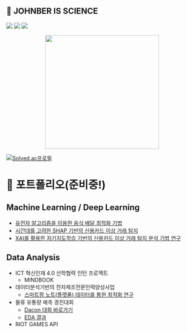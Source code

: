 ## 🔬 JOHNBER IS SCIENCE

<a href="mailto:biawhocodes@gmail.com" target="_blank"><img src="https://img.shields.io/badge/Gmail-D14836?style=for-the-badge&logo=gmail&logoColor=white"/></a>
<a href="https://www.linkedin.com/in/xoyeon/" target="_blank"><img src="https://img.shields.io/badge/LinkedIn-0077B5?style=for-the-badge&logo=linkedin&logoColor=white"/></a>
<a href="https://xoyeon.tistory.com/page/%EC%86%8C%EA%B0%9C" target="_blank"><img src="https://img.shields.io/badge/Blog-E34F26?style=for-the-badge&logo=_&logoColor=white"/></a>

<!-- [![Hits](https://hits.seeyoufarm.com/api/count/incr/badge.svg?url=https%3A%2F%2Fgithub.com%2Fxoyeon&count_bg=%2379C83D&title_bg=%23555555&icon=&icon_color=%23E7E7E7&title=hits&edge_flat=false)](https://hits.seeyoufarm.com)-->


<div align="center">
<img src="https://github.com/xoyeon/xoyeon/assets/85726134/5e70a47d-0ad0-4426-adba-9f6e4a1c1768" width="300" height="300"></div>

[![Solved.ac프로필](http://mazassumnida.wtf/api/mini/generate_badge?boj=mudosaa)](https://solved.ac/mudosaa)

<!-- ![Top Langs](https://github-readme-stats.vercel.app/api/top-langs/?username=xoyeon&layout=compact&theme=dark)

[![Solved.ac프로필](http://mazassumnida.wtf/api/v2/generate_badge?boj=mudosaa)](https://solved.ac/mudosaa)![mazandi profile](http://mazandi.herokuapp.com/api?handle=mudosaa&theme=warm)</div>

<img src="https://img.shields.io/badge/Python-3776AB?style=flat-square&logo=Python&logoColor=white"/>
<img src="https://img.shields.io/badge/R-276DC3?style=flat-square&logo=R&logoColor=white"/>

[![Readme Quotes](https://quotes-github-readme.vercel.app/api?type=horizontal&theme=radical)](https://github.com/piyushsuthar/github-readme-quotes)  -->


# 💾 포트폴리오(준비중!)

## Machine Learning / Deep Learning
- [유전자 알고리즘을 이용한 음식 배달 최적화 기법](https://github.com/xoyeon/portfolio/blob/5640312944a5f53796600d30b99f34820517800f/%EC%9C%A0%EC%A0%84%EC%9E%90%20%EC%95%8C%EA%B3%A0%EB%A6%AC%EC%A6%98%EC%9D%84%20%EC%9D%B4%EC%9A%A9%ED%95%9C%20%EC%9D%8C%EC%8B%9D%20%EB%B0%B0%EB%8B%AC%20%EC%B5%9C%EC%A0%81%ED%99%94%20%EA%B8%B0%EB%B2%95.pdf)
- [시간대를 고려한 SHAP 기반의 신용카드 이상 거래 탐지](https://github.com/xoyeon/portfolio/blob/5640312944a5f53796600d30b99f34820517800f/%EC%8B%9C%EA%B0%84%EB%8C%80%EB%A5%BC%20%EA%B3%A0%EB%A0%A4%ED%95%9C%20%EC%8B%A0%EC%9A%A9%EC%B9%B4%EB%93%9C%20%EC%9D%B4%EC%83%81%ED%83%90%EC%A7%80%20%EA%B8%B0%EB%B2%95.pdf)
- [XAI를 활용한 자기지도학습 기반의 신용카드 이상 거래 탐지 분석 기법 연구](https://github.com/xoyeon/portfolio/blob/5640312944a5f53796600d30b99f34820517800f/%EC%84%9D%EC%82%AC%ED%95%99%EC%9C%84(%EC%A2%85%EC%8B%AC)_XAI%EB%A5%BC%20%ED%99%9C%EC%9A%A9%ED%95%9C%20%EC%9E%90%EA%B8%B0%EC%A7%80%EB%8F%84%ED%95%99%EC%8A%B5%20%EA%B8%B0%EB%B0%98%EC%9D%98%20%EC%8B%A0%EC%9A%A9%EC%B9%B4%EB%93%9C%20%EC%9D%B4%EC%83%81%ED%83%90%EC%A7%80%20%EB%B6%84%EC%84%9D%20%EA%B8%B0%EB%B2%95%20%EC%97%B0%EA%B5%AC.pdf)

## Data Analysis
- ICT 혁신인재 4.0 산학협력 인턴 프로젝트
  - MINDBOOK 
- 데이터분석기반의 전자제조전문인력양성사업
  - [스마트팜 노트(플랫폼) 데이터를 통한 최적화 연구](https://github.com/xoyeon/portfolio/blob/5640312944a5f53796600d30b99f34820517800f/%EC%8A%A4%EB%A7%88%ED%8A%B8%ED%8C%9C%20%EB%85%B8%ED%8A%B8%20%EB%8D%B0%EC%9D%B4%ED%84%B0%EB%A5%BC%20%ED%86%B5%ED%95%9C%20%EC%B5%9C%EC%A0%81%ED%99%94%20%EC%97%B0%EA%B5%AC.pdf) 
- 물류 유통량 예측 경진대회
  - [Dacon 대회 바로가기](https://dacon.io/competitions/official/235867/overview/description)
  - [EDA 결과](https://github.com/xoyeon/portfolio/blob/5640312944a5f53796600d30b99f34820517800f/%EB%AC%BC%EB%A5%98%20%EC%9C%A0%ED%86%B5%EB%9F%89%20%EC%98%88%EC%B8%A1%20%EA%B2%BD%EC%A7%84%EB%8C%80%ED%9A%8C/%EB%AC%BC%EB%A5%98%20%EB%8D%B0%EC%9D%B4%ED%84%B0%20EDA.pdf)
- RIOT GAMES API




